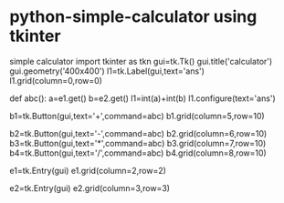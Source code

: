 # python-simple-calculator using tkinter
simple calculator
import tkinter as tkn
gui=tk.Tk()
gui.title('calculator')
gui.geometry('400x400')
l1=tk.Label(gui,text='ans')
l1.grid(column=0,row=0)

def abc():
    a=e1.get()
    b=e2.get()
    l1=int(a)+int(b)
    l1.configure(text='ans')
        
b1=tk.Button(gui,text='+',command=abc)
b1.grid(column=5,row=10)

b2=tk.Button(gui,text='-',command=abc)
b2.grid(column=6,row=10)
b3=tk.Button(gui,text='*',command=abc)
b3.grid(column=7,row=10)
b4=tk.Button(gui,text='/',command=abc)
b4.grid(column=8,row=10)

e1=tk.Entry(gui)
e1.grid(column=2,row=2)

e2=tk.Entry(gui)
e2.grid(column=3,row=3)




